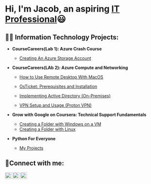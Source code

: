 <h1>Hi, I'm Jacob, an aspiring <a href="https://linkedin.com/in/jacob-andrade-065686140"> IT Professional</a>😃</h1>

<h2>👨‍💻 Information Technology Projects:</h2>

- <b>CourseCareers(Lab 1): Azure Crash Course</b>
  - [Creating An Azure Storage Account](https://github.com/andradejacob36/Creating-An-Azure-Storage-Account)

- <b>CourseCareers(LAb 2): Azure Compute and Networking </b>
  - [How to Use Remote Desktop With MacOS](https://github.com/andradejacob36/)



  - [OsTicket: Prerequisites and Installation](https://github.com/andradejacob36/osTicket-Help-Desk-Implementation)
  - [Implementing Active Directory (On-Premises)](https://github.com/andradejacob36/Implementing-Active-Directory-On-Premises-in-Azure.)
  - [VPN Setup and Usage (Proton VPN)](https://github.com/andradejacob36/VPN-Setup-and-Usage-Proton-VPN)


- <b>Grow with Google on Coursera: Technical Support Fundamentals</b>
  - [Creating a Folder with Windows on a VM](https://github.com/andradejacob36/Creating-a-Folder-with-Windows-on-a-VM)
  - [Creating a Folder with Linux](https://github.com/andradejacob36/Creating-a-Folder-with-Linux)

- <b>Python For Everyone</b>
  - [My Projects](https://github.com/andradejacob36/Python-for-Everyone)


<h2>🤳Connect with me:</h2>

[<img align="left" alt="Josh | Twitter" width="22px" src="https://cdn.jsdelivr.net/npm/simple-icons@v3/icons/twitter.svg" />][twitter]
[<img align="left" alt="Josh | LinkedIn" width="22px" src="https://cdn.jsdelivr.net/npm/simple-icons@v3/icons/linkedin.svg" />][linkedin]
[<img align="left" alt="Josh | Instagram" width="22px" src="https://cdn.jsdelivr.net/npm/simple-icons@v3/icons/instagram.svg" />][instagram]

[twitter]: https://twitter.com/@andradejacob36
[instagram]: https://www.instagram.com/j_andrade_2019
[linkedin]: https://linkedin.com/in/jacob-andrade-065686140
